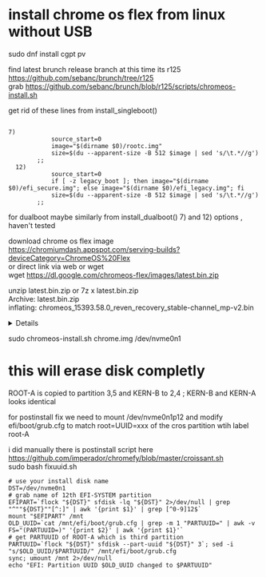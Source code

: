 # install chrome os flex from linux without USB

sudo dnf install cgpt pv    

find latest brunch release branch at this time its r125  
https://github.com/sebanc/brunch/tree/r125   
grab https://github.com/sebanc/brunch/blob/r125/scripts/chromeos-install.sh   

get rid of these lines from install_singleboot()   

```
 
7)
			source_start=0
			image="$(dirname $0)/rootc.img"
			size=$(du --apparent-size -B 512 $image | sed 's/\t.*//g')
		;;
  12)
			source_start=0
			if [ -z legacy_boot ]; then image="$(dirname $0)/efi_secure.img"; else image="$(dirname $0)/efi_legacy.img"; fi
			size=$(du --apparent-size -B 512 $image | sed 's/\t.*//g')
		;;

```

for dualboot maybe similarly from install_dualboot() 7) and 12) options , haven't tested    

download chrome os flex image    
https://chromiumdash.appspot.com/serving-builds?deviceCategory=ChromeOS%20Flex    
or direct  link  via web or wget  
wget https://dl.google.com/chromeos-flex/images/latest.bin.zip    

unzip latest.bin.zip or  7z x latest.bin.zip  
Archive:  latest.bin.zip  
  inflating: chromeos_15393.58.0_reven_recovery_stable-channel_mp-v2.bin  

<details>

cgpt show chromeos_15393.58.0_reven_recovery_stable-channel_mp-v2.bin  
  
 
  ```
       start        size    part  contents
           0           1          PMBR (Boot GUID: DAD88F00-217F-6441-8C48-095ECA622ACE)
           1           1          Pri GPT header
           2          32          Pri GPT table
     5414912     8401033       1  Label: "STATE"
                                  Type: Linux data
                                  UUID: CE56A71F-0B0F-C342-877B-C4FE8720DB12
          69       32768       2  Label: "KERN-A"
                                  Type: ChromeOS kernel
                                  UUID: A6B7EC1F-CE23-B241-B454-6CD2AD3B1823
                                  Attr: priority=15 tries=15 successful=1 
      499712     4915200       3  Label: "ROOT-A"
                                  Type: ChromeOS rootfs
                                  UUID: B9528A64-2C50-C542-BE16-B63C5228E03B
       32837       32768       4  Label: "KERN-B"
                                  Type: ChromeOS kernel
                                  UUID: 679F7BBB-008C-5D49-8362-1404E1876130
                                  Attr: priority=0 tries=0 successful=0 
      495616        4096       5  Label: "ROOT-B"
                                  Type: ChromeOS rootfs
                                  UUID: 23F1763B-9354-D543-9C8B-52697CFB5C08
          65           1       6  Label: "KERN-C"
                                  Type: ChromeOS kernel
                                  UUID: E14D313E-66C2-5845-BE71-574CC04E8F89
                                  Attr: priority=0 tries=0 successful=0 
          66           1       7  Label: "ROOT-C"
                                  Type: ChromeOS rootfs
                                  UUID: 7BD6D4AE-5532-9A4A-8AE7-661625EA7A6E
      331776       32768       8  Label: "OEM"
                                  Type: Linux data
                                  UUID: 5D59ACC2-A889-CB44-AC3F-9E11FEEFB578
          67           1       9  Label: "reserved"
                                  Type: ChromeOS reserved
                                  UUID: 09F4F248-84F7-8644-8322-7A57639A140B
          68           1      10  Label: "reserved"
                                  Type: ChromeOS reserved
                                  UUID: D2FBFA6C-E9E8-8840-9F9B-A0C2D45D0BDE
          64           1      11  Label: "RWFW"
                                  Type: ChromeOS firmware
                                  UUID: 35BA77D5-E3FC-8E4D-97C3-642533D4BB5D
      364544      131072      12  Label: "EFI-SYSTEM"
                                  Type: EFI System Partition
                                  UUID: DAD88F00-217F-6441-8C48-095ECA622ACE
                                  Attr: legacy_boot=1 
    13815960          32          Sec GPT table
    13815992           1          Sec GPT header

```

size 
```
LABEL,	size_MB
"STATE"	 4005.5 = 4GB
"KERN-A"	 16 MB
"ROOT-A"	 2346.1 = 2.35GB
"KERN-B"	 16  MB
"ROOT-B"	 2  MB
"KERN-C"  	 0.0005
"ROOT-C"	 0.0005
"OEM"		 16  MB
"Reserved"	 0.0005
"Reserved"	 0.0005
"RWFW"	 0.0005
"EFI-SYSTEM" 62.5  MB
```
</details>

sudo chromeos-install.sh chrome.img /dev/nvme0n1    

# this will erase disk completly  
ROOT-A is copied to partition 3,5 and KERN-B to 2,4 ; KERN-B and KERN-A looks identical  


for postinstall fix we need to mount /dev/nvme0n1p12 and modify efi/boot/grub.cfg to match root=UUID=xxx of the cros partition wtih label root-A    

i did manually there is postinstall script here https://github.com/imperador/chromefy/blob/master/croissant.sh  
sudo bash fixuuid.sh  
```
# use your install disk name
DST=/dev/nvme0n1
# grab name of 12th EFI-SYSTEM partition 
EFIPART=`flock "${DST}" sfdisk -lq "${DST}" 2>/dev/null | grep "^""${DST}""[^:]" | awk '{print $1}' | grep [^0-9]12$`
mount "$EFIPART" /mnt   
OLD_UUID=`cat /mnt/efi/boot/grub.cfg | grep -m 1 "PARTUUID=" | awk -v FS="(PARTUUID=)" '{print $2}' | awk '{print $1}'`
# get PARTUUID of ROOT-A which is third partition 
PARTUUID=`flock "${DST}" sfdisk --part-uuid "${DST}" 3`; sed -i "s/$OLD_UUID/$PARTUUID/" /mnt/efi/boot/grub.cfg
sync; umount /mnt 2>/dev/null
echo "EFI: Partition UUID $OLD_UUID changed to $PARTUUID" 
```


